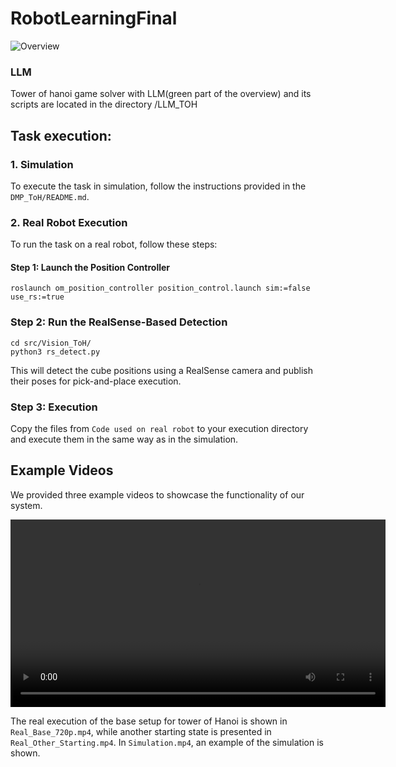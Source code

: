 # RobotLearningFinal
![Overview](Overview.png)

### LLM
Tower of hanoi game solver with LLM(green part of the overview) and its scripts are located in the directory /LLM_TOH

## Task execution:
### 1. Simulation

To execute the task in simulation, follow the instructions provided in the `DMP_ToH/README.md`.

### 2. Real Robot Execution

To run the task on a real robot, follow these steps:

#### Step 1: Launch the Position Controller

```
roslaunch om_position_controller position_control.launch sim:=false use_rs:=true
```

### Step 2: Run the RealSense-Based Detection

```
cd src/Vision_ToH/
python3 rs_detect.py
```
This will detect the cube positions using a RealSense camera and publish their poses for pick-and-place execution.
### Step 3: Execution

Copy the files from `Code used on real robot` to your execution directory and execute them in the same way as in the simulation.


## Example Videos

We provided three example videos to showcase the functionality of our system.

<video src="Real_Base_720p.mp4" controls width="600"></video>

The real execution of the base setup for tower of Hanoi is shown in `Real_Base_720p.mp4`, while another starting state is presented in `Real_Other_Starting.mp4`.
In `Simulation.mp4`, an example of the simulation is shown.

